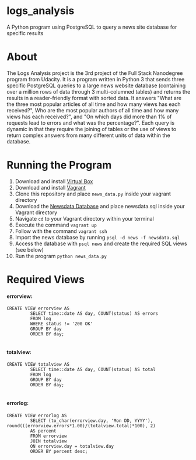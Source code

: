 # logs_analysis
A Python program using PostgreSQL to query a news site database for specific results
<br>
<h1>About</h1>
<p>The Logs Analysis project is the 3rd project of the Full Stack Nanodegree program from Udacity.
   It is a program written in Python 3 that sends three specific PostgreSQL queries to a large news website database
   (containing over a million rows of data through 3 multi-columned tables) and returns the results in
   a reader-friendly format with sorted data. It answers "What are the three most popular articles of all time and how many views has each received?", Who are the most popular authors of all time and how many views has each received?", and "On which days did more than 1% of requests lead to errors and what was the percentage?". Each query is dynamic in that they require the joining of tables or the use of views to return complex answers from many different units of data within the database.</p>

<h1>Running the Program</h1>
   <ol>
   <li>Download and install <a href='https://www.virtualbox.org/'>Virtual Box</a>
   <li>Download and install <a href='https://www.vagrantup.com/downloads.html'>Vagrant</a>
   <li>Clone this repository and place <code>news_data.py</code> inside your vagrant directory
   <li>Download the <a href='http://bit.ly/2y4PPQy'>Newsdata Database</a> and place newsdata.sql inside your Vagrant directory
   <li>Navigate <code>cd</code> to your Vagrant directory within your terminal
   <li>Execute the command <code>vagrant up</code>
   <li>Follow with the command <code>vagrant ssh</code>
   <li>Import the news database by running <code>psql -d news -f newsdata.sql</code>
   <li>Access the database with <code>psql news</code> and create the required SQL views (see below)
   <li>Run the program <code>python news_data.py</code>
   </ol>

<h1>Required Views</h1>
<h4>errorview:</h4>
<p><code>CREATE VIEW errorview AS
         SELECT time::date AS day, COUNT(status) AS errors
         FROM log
         WHERE status != '200 OK'
         GROUP BY day
         ORDER BY day;
   </code>

<h4>totalview:</h4>
<p><code>CREATE VIEW totalview AS    
         SELECT time::date AS day, COUNT(status) AS total
         FROM log
         GROUP BY day
         ORDER BY day;
   </code>

<h4>errorlog:</h4>
<p><code>CREATE VIEW errorlog AS    
         SELECT (to_char(errorview.day, 'Mon DD, YYYY'), round(((errorview.errors*1.00)/(totalview.total)*100), 2)
         AS percent
         FROM errorview
         JOIN totalview
         ON errorview.day = totalview.day
         ORDER BY percent desc;
   </code>
